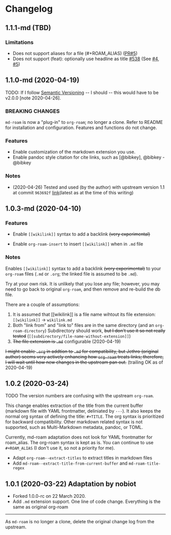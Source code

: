 # Changelog

## 1.1.1-md (TBD)

### Limitations
* Does not support aliases for a file (#+ROAM_ALIAS) ([PR#5](https://github.com/nobiot/md-roam/pull/5))
* Does not support (feat): optionally use headline as title [#538](https://github.com/jethrokuan/org-roam/pull/538) (See [#4](https://github.com/nobiot/md-roam/issues/4), [#5](https://github.com/nobiot/md-roam/pull/5))

## 1.1.0-md (2020-04-19)
TODO: If I follow [Semantic Versioning](https://semver.org/) -- I should -- this would have to be v2.0.0 [note 2020-04-26].

### BREAKING CHANGES
`md-roam` is now a "plug-in" to `org-roam`; no longer a clone. Refer to README for installation and configuration. Features and functions do not change.

### Features

* Enable customization of the markdown extension you use.
* Enable pandoc style citation for cite links, such as [@bibkey], @bibkey -@bibkey

### Notes

* (2020-04-26) Tested and used (by the author) with upstream version 1.1 at commit `963692f` [link](https://github.com/jethrokuan/org-roam/commit/963692f353090359b0513cc75abe92e7e7546bfc)(latest as at the time of this writing)

## 1.0.3-md (2020-04-10)

### Features
* Enable `[[wikilink]]` syntax to add a backlink ~~(very experimental)~~

* Enable `org-roam-insert` to insert `[[wikilink]]` when in `.md` file

### Notes
Enables `[[wikilink]]` syntax to add a backlink ~~(very experimental)~~ to your
`org-roam` files (`.md` or `.org`; the linked file is assumed to be `.md`).

Try at your own risk. It is unlikely that you lose any file; however,  you may need to go back to original `org-roam`, and then remove and re-build the db file.

There are a couple of assumptions:

1. It is assumed that [[wikilink]] is a file name wihtout its file extension: `[[wikilink]]` -> `wikilink.md`
2. Both "link from" and "link to" files are in the same directory (and an `org-roam-directory`) Subdirectory should work, ~~but I don't use it so not really tested~~ (`[[subdirectory/file-name-without-extension]]`)
3. ~~The file extension is `.md`~~ configurable (2020-04-19)

~~I might enable `.org` in addtion to `.md` for compatibility, but Jethro (original author) seems very actively enhancing how `org-roam` treats links; therefore, I will wait until how new changes in the upstream pan out.~~ (trailing OK as of 2020-04-19)


## 1.0.2 (2020-03-24)
TODO The version numbers are confusing with the upstream `org-roam`.

This change enables extraction of the title from the current buffer (markdown file with YAML frontmatter, deliniated by `---`). It also keeps the normal org syntax of defining the title: `#+TITLE`. The org syntax is prioritized for backward compatibility. Other markdown related syntax is not supported, such as Multi-Markdown metadata, pandoc, or TOML. 

Currently, md-roam adaptation does not look for YAML frontmatter for roam_alias. The org-roam syntax is kept as is. You can continue to use `#+ROAM_ALIAS` (I don't use it, so not a priority for me).

* Adapt `org-roam--extract-titles` to extract titles in markdown files
* Add `md-roam--extract-title-from-current-buffer` and `md-roam-title-regex`
  

## 1.0.1 (2020-03-22) Adaptation by nobiot

* Forked 1.0.0-rc on 22 March 2020.
* Add `.md` extension support. One line of code change. Everything is the same as original org-roam

---

As `md-roam` is no longer a clone, delete the original change log from the upstream.
